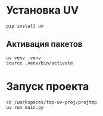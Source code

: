 # Установка UV 
```
pip install uv
```
## Активация пакетов
```
uv venv .venv
source .venv/bin/activate
```
# Запуск проекта
```
cd /workspaces/tmp-uv-proj/projtmp
uv run main.py
```
